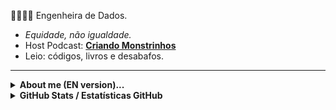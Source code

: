 👷🏾‍♀️🎲 Engenheira de Dados. 
* *Equidade, não igualdade.* 
* Host Podcast: [**Criando Monstrinhos**](https://anchor.fm/criando-monstrinhos/)
* Leio: códigos, livros e desabafos.
---
<section><details align="left">
  <summary><b> About me (EN version)...</b></i> </summary>

👷🏾‍♀️🎲‍ Data Engineer.
* *Equity, not equality.* 
* Host Podcast: [**Criando Monstrinhos**](https://anchor.fm/criando-monstrinhos/)
* I read: codes, books and outbursts.
  
</section>

<details align="left">

<summary><b>GitHub Stats / Estatísticas GitHub</b></i> </summary>

![GitHub stats](https://github-readme-stats.vercel.app/api?username=leitoraincomum&hide=issues,commits&theme=synthwave&show_icons=true&hide_border=false&count_private=true&include_all_commits=true&line_height=24.5)

[![Top Langs](https://github-readme-stats.vercel.app/api/top-langs/?username=leitoraincomum&layout=compact&theme=synthwave&langs_count=10&line_height=24.5)](https://github.com/leitoraincomum/github-readme-stats)

![](https://komarev.com/ghpvc/?username=leitoraincomum&color=blue&style=flat)
</details>

</section>
